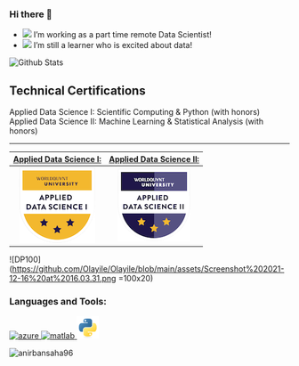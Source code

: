 ### Hi there 👋

<!-- <p align="left"> <img src="https://komarev.com/ghpvc/?username=olayile&label=Profile%20views&color=0e75b6&style=flat" alt="anirbansaha96" /> </p> -->

<!-- **Olayile/Olayile** is a ✨ _special_ ✨ repository because its `README.md` (this file) appears on your GitHub profile. -->



- <img src="https://media.giphy.com/media/j5oMK60WVe1w9YaaOa/source.gif" width="20">  I’m working as a part time remote Data Scientist!
- <img src="https://media.giphy.com/media/j5oMK60WVe1w9YaaOa/source.gif" width="20"> I’m still a learner who is excited about data!


<img  alt="Github Stats" src="https://github-readme-stats.vercel.app/api?username=olayile&show_icons=true&hide_border=true" />


## Technical Certifications
Applied Data Science I: Scientific Computing & Python (with honors)
Applied Data Science II:  Machine Learning & Statistical  Analysis (with honors)

---
|[**Applied Data Science I:**](https://www.credly.com/badges/7e9483e7-0c5f-46b4-9080-d157cd06430f)|[**Applied Data Science II:**](https://www.youracclaim.com/earner/earned/badge/4cf4c5a1-cca9-4bf0-8c73-9946b82efd29)| 
|:---:|:---:|
|![DP100](https://github.com/Olayile/Olayile/blob/main/assets/applied-data-science-i-scientific-computing-python-with-honors%20(1).png)|![DP200](https://github.com/Olayile/Olayile/blob/main/assets/applied-data-science-ii-machine-learning-statistical-analysis-with-honors%20(1).png)|


![DP100](https://github.com/Olayile/Olayile/blob/main/assets/Screenshot%202021-12-16%20at%2016.03.31.png =100x20)

<h3 align="left">Languages and Tools:</h3>
<p align="left"> <a href="https://azure.microsoft.com/en-in/" target="_blank"> <img src="https://www.vectorlogo.zone/logos/microsoft_azure/microsoft_azure-icon.svg" alt="azure" width="40" height="40"/> </a> <a href="https://www.mathworks.com/" target="_blank"> <img src="https://upload.wikimedia.org/wikipedia/commons/2/21/Matlab_Logo.png" alt="matlab" width="40" height="40"/> </a> <a href="https://www.python.org" target="_blank"> <img src="https://raw.githubusercontent.com/devicons/devicon/master/icons/python/python-original.svg" alt="python" width="40" height="40"/> </a> </h3>

<p><img align="left" src="https://github-readme-stats.vercel.app/api/top-langs?username=olayile&show_icons=true&locale=en&layout=compact" alt="anirbansaha96" /></p>
